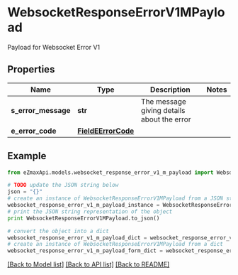 # WebsocketResponseErrorV1MPayload

Payload for Websocket Error V1

## Properties
Name | Type | Description | Notes
------------ | ------------- | ------------- | -------------
**s_error_message** | **str** | The message giving details about the error | 
**e_error_code** | [**FieldEErrorCode**](FieldEErrorCode.md) |  | 

## Example

```python
from eZmaxApi.models.websocket_response_error_v1_m_payload import WebsocketResponseErrorV1MPayload

# TODO update the JSON string below
json = "{}"
# create an instance of WebsocketResponseErrorV1MPayload from a JSON string
websocket_response_error_v1_m_payload_instance = WebsocketResponseErrorV1MPayload.from_json(json)
# print the JSON string representation of the object
print WebsocketResponseErrorV1MPayload.to_json()

# convert the object into a dict
websocket_response_error_v1_m_payload_dict = websocket_response_error_v1_m_payload_instance.to_dict()
# create an instance of WebsocketResponseErrorV1MPayload from a dict
websocket_response_error_v1_m_payload_form_dict = websocket_response_error_v1_m_payload.from_dict(websocket_response_error_v1_m_payload_dict)
```
[[Back to Model list]](../README.md#documentation-for-models) [[Back to API list]](../README.md#documentation-for-api-endpoints) [[Back to README]](../README.md)



